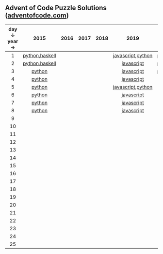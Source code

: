 ## Advent of Code Puzzle Solutions ([adventofcode.com](https://adventofcode.com))
|day ↓ year → |2015|2016|2017|2018|2019|2020|
|:--------------:|:-------:|:-------:|:-------:|:-------:|:-------:|:-------:|
|1|[python](https://www.github.com/sequentialchaos/advent-of-code/tree/master/2015/python/day01.py),[haskell](https://www.github.com/sequentialchaos/advent-of-code/tree/master/2015/haskell/Day01.hs)||||[javascript](https://www.github.com/sequentialchaos/advent-of-code/tree/master/2019/javascript/day01/solution.js),[python](https://www.github.com/sequentialchaos/advent-of-code/tree/master/2019/python/day01.py)|[python](https://www.github.com/sequentialchaos/advent-of-code/tree/master/2020/python/day01.py),[haskell](https://www.github.com/sequentialchaos/advent-of-code/tree/master/2020/haskell/Day01.hs)|
|2|[python](https://www.github.com/sequentialchaos/advent-of-code/tree/master/2015/python/day02.py),[haskell](https://www.github.com/sequentialchaos/advent-of-code/tree/master/2015/haskell/Day02.hs)||||[javascript](https://www.github.com/sequentialchaos/advent-of-code/tree/master/2019/javascript/day02/solution.js)|[python](https://www.github.com/sequentialchaos/advent-of-code/tree/master/2020/python/day02.py),[haskell](https://www.github.com/sequentialchaos/advent-of-code/tree/master/2020/haskell/Day02.hs)|
|3|[python](https://www.github.com/sequentialchaos/advent-of-code/tree/master/2015/python/day03.py)||||[javascript](https://www.github.com/sequentialchaos/advent-of-code/tree/master/2019/javascript/day03/solution.js)|[python](https://www.github.com/sequentialchaos/advent-of-code/tree/master/2020/python/day03.py),[haskell](https://www.github.com/sequentialchaos/advent-of-code/tree/master/2020/haskell/Day03.hs)|
|4|[python](https://www.github.com/sequentialchaos/advent-of-code/tree/master/2015/python/day04.py)||||[javascript](https://www.github.com/sequentialchaos/advent-of-code/tree/master/2019/javascript/day04/solution.js)|[python](https://www.github.com/sequentialchaos/advent-of-code/tree/master/2020/python/day04.py)|
|5|[python](https://www.github.com/sequentialchaos/advent-of-code/tree/master/2015/python/day05.py)||||[javascript](https://www.github.com/sequentialchaos/advent-of-code/tree/master/2019/javascript/day05/solution.js),[python](https://www.github.com/sequentialchaos/advent-of-code/tree/master/2019/python/day05.py)|[python](https://www.github.com/sequentialchaos/advent-of-code/tree/master/2020/python/day05.py)|
|6|[python](https://www.github.com/sequentialchaos/advent-of-code/tree/master/2015/python/day06.py)||||[javascript](https://www.github.com/sequentialchaos/advent-of-code/tree/master/2019/javascript/day06/solution.js)|[python](https://www.github.com/sequentialchaos/advent-of-code/tree/master/2020/python/day06.py)|
|7|[python](https://www.github.com/sequentialchaos/advent-of-code/tree/master/2015/python/day07.py)||||[javascript](https://www.github.com/sequentialchaos/advent-of-code/tree/master/2019/javascript/day07/solution.js)|[python](https://www.github.com/sequentialchaos/advent-of-code/tree/master/2020/python/day07.py)|
|8|[python](https://www.github.com/sequentialchaos/advent-of-code/tree/master/2015/python/day08.py)||||[javascript](https://www.github.com/sequentialchaos/advent-of-code/tree/master/2019/javascript/day08/solution.js)|[python](https://www.github.com/sequentialchaos/advent-of-code/tree/master/2020/python/day08.py)|
|9||||||[python](https://www.github.com/sequentialchaos/advent-of-code/tree/master/2020/python/day09.py)|
|10||||||[python](https://www.github.com/sequentialchaos/advent-of-code/tree/master/2020/python/day10.py)|
|11||||||[python](https://www.github.com/sequentialchaos/advent-of-code/tree/master/2020/python/day11.py)|
|12||||||[python](https://www.github.com/sequentialchaos/advent-of-code/tree/master/2020/python/day12.py)|
|13||||||[python](https://www.github.com/sequentialchaos/advent-of-code/tree/master/2020/python/day13.py)|
|14||||||[python](https://www.github.com/sequentialchaos/advent-of-code/tree/master/2020/python/day14.py)|
|15||||||[python](https://www.github.com/sequentialchaos/advent-of-code/tree/master/2020/python/day15.py)|
|16|||||||
|17|||||||
|18|||||||
|19|||||||
|20|||||||
|21|||||||
|22|||||||
|23|||||||
|24|||||||
|25|||||||
